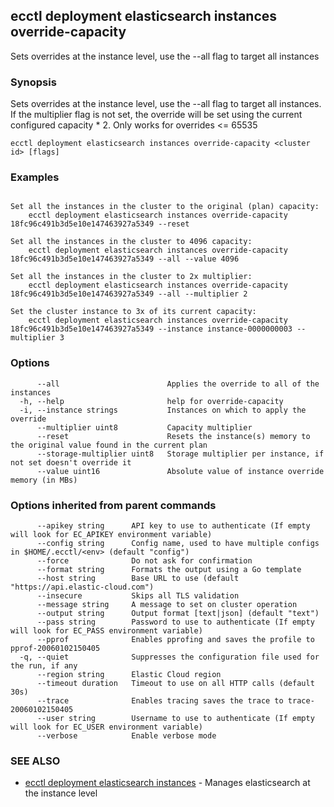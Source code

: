 ## ecctl deployment elasticsearch instances override-capacity

Sets overrides at the instance level, use the --all flag to target all instances

### Synopsis

Sets overrides at the instance level, use the --all flag to target all instances.
If the multiplier flag is not set, the override will be set using the current configured capacity * 2.
Only works for overrides <= 65535

```
ecctl deployment elasticsearch instances override-capacity <cluster id> [flags]
```

### Examples

```

Set all the instances in the cluster to the original (plan) capacity:
    ecctl deployment elasticsearch instances override-capacity 18fc96c491b3d5e10e147463927a5349 --reset

Set all the instances in the cluster to 4096 capacity:
    ecctl deployment elasticsearch instances override-capacity 18fc96c491b3d5e10e147463927a5349 --all --value 4096

Set all the instances in the cluster to 2x multiplier:
    ecctl deployment elasticsearch instances override-capacity 18fc96c491b3d5e10e147463927a5349 --all --multiplier 2

Set the cluster instance to 3x of its current capacity:
    ecctl deployment elasticsearch instances override-capacity 18fc96c491b3d5e10e147463927a5349 --instance instance-0000000003 --multiplier 3
```

### Options

```
      --all                        Applies the override to all of the instances
  -h, --help                       help for override-capacity
  -i, --instance strings           Instances on which to apply the override
      --multiplier uint8           Capacity multiplier
      --reset                      Resets the instance(s) memory to the original value found in the current plan
      --storage-multiplier uint8   Storage multiplier per instance, if not set doesn't override it
      --value uint16               Absolute value of instance override memory (in MBs)
```

### Options inherited from parent commands

```
      --apikey string      API key to use to authenticate (If empty will look for EC_APIKEY environment variable)
      --config string      Config name, used to have multiple configs in $HOME/.ecctl/<env> (default "config")
      --force              Do not ask for confirmation
      --format string      Formats the output using a Go template
      --host string        Base URL to use (default "https://api.elastic-cloud.com")
      --insecure           Skips all TLS validation
      --message string     A message to set on cluster operation
      --output string      Output format [text|json] (default "text")
      --pass string        Password to use to authenticate (If empty will look for EC_PASS environment variable)
      --pprof              Enables pprofing and saves the profile to pprof-20060102150405
  -q, --quiet              Suppresses the configuration file used for the run, if any
      --region string      Elastic Cloud region
      --timeout duration   Timeout to use on all HTTP calls (default 30s)
      --trace              Enables tracing saves the trace to trace-20060102150405
      --user string        Username to use to authenticate (If empty will look for EC_USER environment variable)
      --verbose            Enable verbose mode
```

### SEE ALSO

* [ecctl deployment elasticsearch instances](ecctl_deployment_elasticsearch_instances.md)	 - Manages elasticsearch at the instance level


